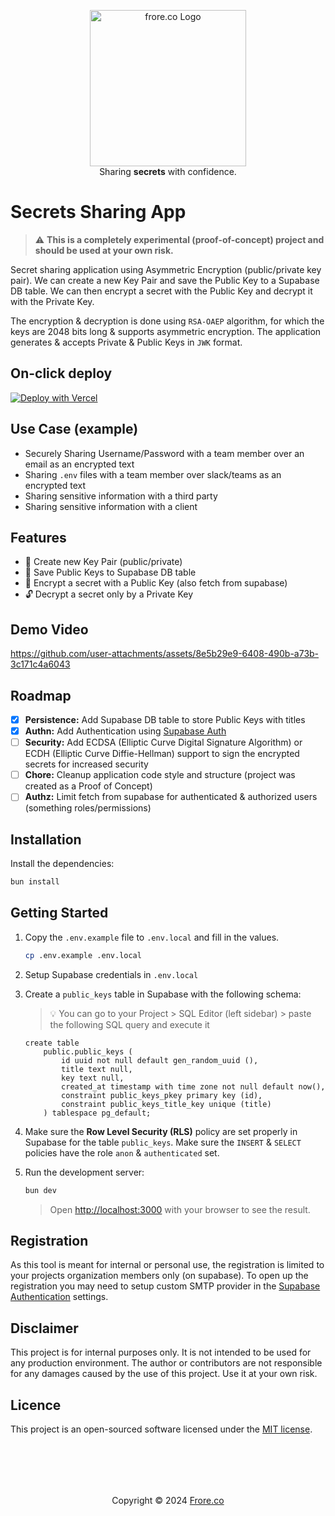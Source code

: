 <p align="center"><a href="https://frore.co" target="_blank"><img src="https://cdn.frore.co/images/frore-favicon.svg" width="250" alt="frore.co Logo"></a><br/>Sharing <strong>secrets</strong> with confidence.</p>

# Secrets Sharing App

> :warning: **This is a completely experimental (proof-of-concept) project and should be used at your own risk.**

Secret sharing application using Asymmetric Encryption (public/private key pair). We can create a new Key Pair and save the Public Key to a Supabase DB table. We can then encrypt a secret with the Public Key and decrypt it with the Private Key.

The encryption & decryption is done using `RSA-OAEP` algorithm, for which the keys are 2048 bits long & supports asymmetric encryption. The application generates & accepts Private & Public Keys in `JWK` format.

## On-click deploy

[![Deploy with Vercel](https://vercel.com/button)](https://vercel.com/new/clone?repository-url=https%3A%2F%2Fgithub.com%2Ffroreco%2Fsecrets-app%2Ftree%2Fmain&env=NEXT_PUBLIC_SUPABASE_URL,NEXT_PUBLIC_SUPABASE_ANON_KEY&envDescription=Supabase%20URL%20%26%20Keys&project-name=secrets-sharing-app&repository-name=secrets-sharing-app&redirect-url=https%3A%2F%2Fgithub.com%2Ffroreco%2Fsecrets-app%2Ftree%2Fmain)

## Use Case (example)

- Securely Sharing Username/Password with a team member over an email as an encrypted text
- Sharing `.env` files with a team member over slack/teams as an encrypted text
- Sharing sensitive information with a third party
- Sharing sensitive information with a client

## Features

- 🔑 Create new Key Pair (public/private)
- 🛅 Save Public Keys to Supabase DB table
- 🔐 Encrypt a secret with a Public Key (also fetch from supabase)
- 🔓 Decrypt a secret only by a Private Key

## Demo Video

https://github.com/user-attachments/assets/8e5b29e9-6408-490b-a73b-3c171c4a6043

## Roadmap

- [x] **Persistence:** Add Supabase DB table to store Public Keys with titles
- [x] **Authn:** Add Authentication using [Supabase Auth](https://supabase.com/docs/guides/auth/server-side/nextjs)
- [ ] **Security:** Add ECDSA (Elliptic Curve Digital Signature Algorithm) or ECDH (Elliptic Curve Diffie-Hellman) support to sign the encrypted secrets for increased security
- [ ] **Chore:** Cleanup application code style and structure (project was created as a Proof of Concept)
- [ ] **Authz:** Limit fetch from supabase for authenticated & authorized users (something roles/permissions)

## Installation

Install the dependencies:

```bash
bun install
```

## Getting Started

1. Copy the `.env.example`  file to  `.env.local`  and fill in the values.

    ```bash
    cp .env.example .env.local
    ```

2. Setup Supabase credentials in `.env.local`

3. Create a `public_keys` table in Supabase with the following schema:

    > 💡 You can go to your Project > SQL Editor (left sidebar) > paste the following SQL query and execute it

    ```pgsql
    create table
        public.public_keys (
            id uuid not null default gen_random_uuid (),
            title text null,
            key text null,
            created_at timestamp with time zone not null default now(),
            constraint public_keys_pkey primary key (id),
            constraint public_keys_title_key unique (title)
        ) tablespace pg_default;
    ```

4. Make sure the **Row Level Security (RLS)** policy are set properly in Supabase for the table `public_keys`. Make sure the `INSERT` & `SELECT` policies have the role `anon` & `authenticated` set.

5. Run the development server:

    ```bash
    bun dev
    ```

    > Open [http://localhost:3000](http://localhost:3000) with your browser to see the result.

## Registration

As this tool is meant for internal or personal use, the registration is limited to your projects organization members only (on supabase). To open up the registration you may need to setup custom SMTP provider in the [Supabase Authentication](https://supabase.com/docs/guides/auth/auth-smtp) settings.

## Disclaimer

This project is for internal purposes only. It is not intended to be used for any production environment. The author or contributors are not responsible for any damages caused by the use of this project. Use it at your own risk.

## Licence

This project is an open-sourced software licensed under the [MIT license](./LICENSE.md).

<br><br>
---
<p align="center">Copyright © 2024 <a href="https://frore.co" target="_blank">Frore.co</a></p>
